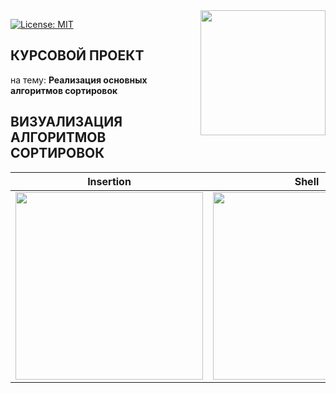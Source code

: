 <img src="https://molpredstvo.ru/wp-content/uploads/2017/01/Gerb_MGTU_imeni_Baumana.png" width="200" height="whatever" align="right">

[![License: MIT](https://img.shields.io/badge/License-MIT-blue.svg)](/LICENSE)

## КУРСОВОЙ ПРОЕКТ
на тему: **Реализация основных алгоритмов сортировок**

## ВИЗУАЛИЗАЦИЯ АЛГОРИТМОВ СОРТИРОВОК
| Insertion | Shell | Tree | Quick |
| --- | --- | --- | --- |
| <img src="https://upload.wikimedia.org/wikipedia/commons/0/0f/Insertion-sort-example-300px.gif" width="300" height="whatever"> | <img src="https://i.stack.imgur.com/WwYec.gif" width="300" height="whatever"> | <img src="http://www.cprogramto.com/wp-content/uploads/2014/07/Heap-sort-How-Heap-sort-is-implemented.gif" width="300" height="whatever"> | <img src="https://www.tutorialspoint.com/data_structures_algorithms/images/quick_sort_partition_animation.gif" width="300" height="whatever"> |